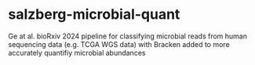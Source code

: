 # salzberg-microbial-quant

Ge at al. bioRxiv 2024 pipeline for classifying microbial reads from human sequencing data (e.g. TCGA WGS data) with Bracken added to more accurately quantifiy microbial abundances
